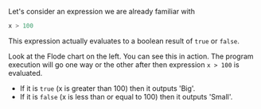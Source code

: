 Let's consider an expression we are already familiar with 

```javascript
x > 100
```

This expression actually evaluates to a boolean result of `true` or `false`. 

Look at the Flode chart on the left. You can see this in action. The program execution will go one way or the other after then expression `x > 100` is evaluated.

- If it is `true` (x is greater than 100) then it outputs 'Big'.
- If it is `false` (x is less than or equal to 100) then it outputs 'Small'.

